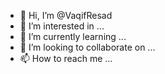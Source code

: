 - 👋 Hi, I’m @VaqifResad
- 👀 I’m interested in ...
- 🌱 I’m currently learning ...
- 💞️ I’m looking to collaborate on ...
- 📫 How to reach me ...

<!---
VaqifResad/VaqifResad is a ✨ special ✨ repository because its `README.md` (this file) appears on your GitHub profile.
You can click the Preview link to take a look at your changes.
--->
